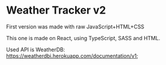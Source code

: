 # Weather Tracker v2

First version was made with raw JavaScript+HTML+CSS

This one is made on React, using TypeScript, SASS and HTML.

Used API is WeatherDB: https://weatherdbi.herokuapp.com/documentation/v1;